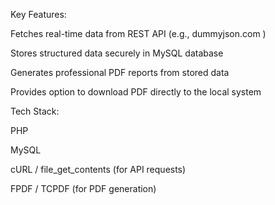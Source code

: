 Key Features:

Fetches real-time data from REST API (e.g., dummyjson.com
)

Stores structured data securely in MySQL database

Generates professional PDF reports from stored data

Provides option to download PDF directly to the local system

Tech Stack:

PHP

MySQL

cURL / file_get_contents (for API requests)

FPDF / TCPDF (for PDF generation)

